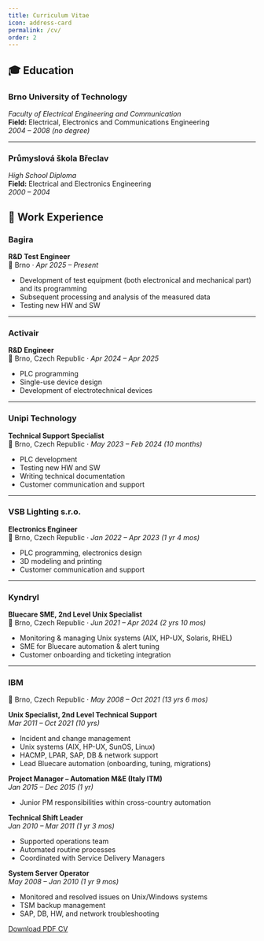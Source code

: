 ```yaml
---
title: Curriculum Vitae
icon: address-card
permalink: /cv/
order: 2
---
```


## 🎓 Education

### Brno University of Technology  
*Faculty of Electrical Engineering and Communication*  
**Field:** Electrical, Electronics and Communications Engineering  
*2004 – 2008 (no degree)*

---

### Průmyslová škola Břeclav  
*High School Diploma*  
**Field:** Electrical and Electronics Engineering  
*2000 – 2004*

## 💼 Work Experience

### Bagira  
**R&D Test Engineer**  
📍 Brno · *Apr 2025 – Present*
- Development of test equipment (both electronical and mechanical part) and its programming
- Subsequent processing and analysis of the measured data
- Testing new HW and SW 
  
---

### Activair  
**R&D Engineer**  
📍 Brno, Czech Republic · *Apr 2024 – Apr 2025*
- PLC programming
- Single-use device design
- Development of electrotechnical devices

---

### Unipi Technology  
**Technical Support Specialist**  
📍 Brno, Czech Republic · *May 2023 – Feb 2024 (10 months)*
- PLC development
- Testing new HW and SW
- Writing technical documentation 
- Customer communication and support

---

### VSB Lighting s.r.o.  
**Electronics Engineer**  
📍 Brno, Czech Republic · *Jan 2022 – Apr 2023 (1 yr 4 mos)*  
- PLC programming, electronics design  
- 3D modeling and printing  
- Customer communication and support

---

### Kyndryl  
**Bluecare SME, 2nd Level Unix Specialist**  
📍 Brno, Czech Republic · *Jun 2021 – Apr 2024 (2 yrs 10 mos)*  
- Monitoring & managing Unix systems (AIX, HP-UX, Solaris, RHEL)  
- SME for Bluecare automation & alert tuning  
- Customer onboarding and ticketing integration

---

### IBM  
📍 Brno, Czech Republic · *May 2008 – Oct 2021 (13 yrs 6 mos)*  

**Unix Specialist, 2nd Level Technical Support**  
*Mar 2011 – Oct 2021 (10 yrs)*  
- Incident and change management  
- Unix systems (AIX, HP-UX, SunOS, Linux)  
- HACMP, LPAR, SAP, DB & network support  
- Lead Bluecare automation (onboarding, tuning, migrations)

**Project Manager – Automation M&E (Italy ITM)**  
*Jan 2015 – Dec 2015 (1 yr)*  
- Junior PM responsibilities within cross-country automation

**Technical Shift Leader**  
*Jan 2010 – Mar 2011 (1 yr 3 mos)*  
- Supported operations team  
- Automated routine processes  
- Coordinated with Service Delivery Managers

**System Server Operator**  
*May 2008 – Jan 2010 (1 yr 9 mos)*  
- Monitored and resolved issues on Unix/Windows systems  
- TSM backup management  
- SAP, DB, HW, and network troubleshooting


[Download PDF CV](https://yourgithub.io/files/cv.pdf)
